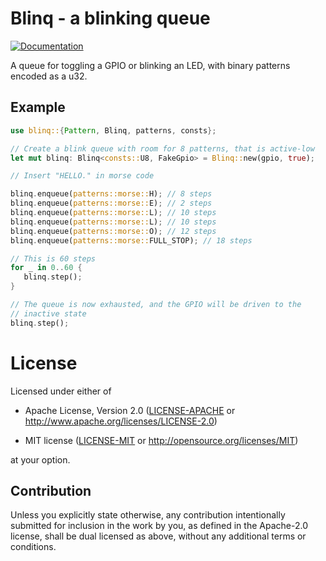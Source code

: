 # Blinq - a blinking queue

[![Documentation](https://docs.rs/blinq/badge.svg)](https://docs.rs/blinq)

A queue for toggling a GPIO or blinking an LED, with binary patterns
encoded as a u32.

## Example

```rust
use blinq::{Pattern, Blinq, patterns, consts};

// Create a blink queue with room for 8 patterns, that is active-low
let mut blinq: Blinq<consts::U8, FakeGpio> = Blinq::new(gpio, true);

// Insert "HELLO." in morse code

blinq.enqueue(patterns::morse::H); // 8 steps
blinq.enqueue(patterns::morse::E); // 2 steps
blinq.enqueue(patterns::morse::L); // 10 steps
blinq.enqueue(patterns::morse::L); // 10 steps
blinq.enqueue(patterns::morse::O); // 12 steps
blinq.enqueue(patterns::morse::FULL_STOP); // 18 steps

// This is 60 steps
for _ in 0..60 {
   blinq.step();
}

// The queue is now exhausted, and the GPIO will be driven to the
// inactive state
blinq.step();
```

# License

Licensed under either of

- Apache License, Version 2.0 ([LICENSE-APACHE](LICENSE-APACHE) or
  http://www.apache.org/licenses/LICENSE-2.0)

- MIT license ([LICENSE-MIT](LICENSE-MIT) or http://opensource.org/licenses/MIT)

at your option.

## Contribution

Unless you explicitly state otherwise, any contribution intentionally submitted
for inclusion in the work by you, as defined in the Apache-2.0 license, shall be
dual licensed as above, without any additional terms or conditions.
